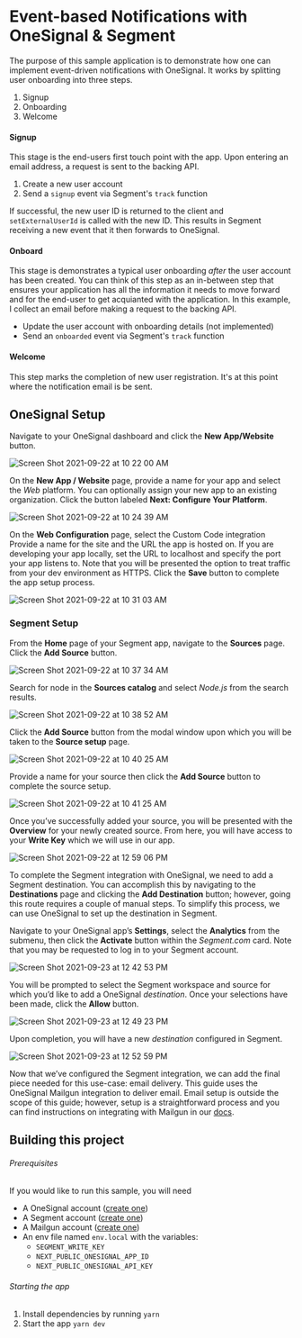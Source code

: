 # Event-based Notifications with OneSignal & Segment

The purpose of this sample application is to demonstrate how one can implement event-driven notifications with OneSignal. It works by splitting user onboarding into three steps.

1. Signup
2. Onboarding
3. Welcome

#### Signup

This stage is the end-users first touch point with the app. Upon entering an email address, a request is sent to the backing API.
1. Create a new user account
2. Send a `signup` event via Segment's `track` function

If successful, the new user ID is returned to the client and `setExternalUserId` is called with the new ID. This results in Segment receiving a new event that it then forwards to OneSignal.

#### Onboard

This stage is demonstrates a typical user onboarding _after_ the user account has been created. You can think of this step as an in-between step that ensures your application has all the information it needs to move forward and for the end-user to get acquianted with the application. In this example, I collect an email before making a request to the backing API.
* Update the user account with onboarding details (not implemented)
* Send an `onboarded` event via Segment's `track` function

#### Welcome

This step marks the completion of new user registration. It's at this point where the notification email is be sent.


## OneSignal Setup

Navigate to your OneSignal dashboard and click the **New App/Website** button.

![Screen Shot 2021-09-22 at 10 22 00 AM](https://user-images.githubusercontent.com/1715082/134387756-77e72f3d-4d3d-4f56-b6c7-70ae6b674085.png)

On the **New App / Website** page, provide a name for your app and select the _Web_ platform. You can optionally assign your new app to an existing organization. Click the button labeled **Next: Configure Your Platform**.

![Screen Shot 2021-09-22 at 10 24 39 AM](https://user-images.githubusercontent.com/1715082/134387974-31b79f89-9d0f-4efa-8742-1e83e25649b5.png)

On the **Web Configuration** page, select the Custom Code integration
Provide a name for the site and the URL the app is hosted on. If you are developing your app locally, set the URL to localhost and specify the port your app listens to. Note that you will be presented the option to treat traffic from your dev environment as HTTPS.
Click the **Save** button to complete the app setup process.

![Screen Shot 2021-09-22 at 10 31 03 AM](https://user-images.githubusercontent.com/1715082/134388072-8adbc42f-0373-4ff9-9592-fdbaf7406838.png)

### Segment Setup

From the **Home** page of your Segment app, navigate to the **Sources** page.
Click the **Add Source** button.

![Screen Shot 2021-09-22 at 10 37 34 AM](https://user-images.githubusercontent.com/1715082/134388339-172bdaea-10a0-496e-841d-c142a79bf643.png)

Search for node in the **Sources catalog** and select _Node.js_ from the search results.

![Screen Shot 2021-09-22 at 10 38 52 AM](https://user-images.githubusercontent.com/1715082/134388393-3afa8f18-1923-4130-a193-463bea2b96bb.png)

Click the **Add Source** button from the modal window upon which you will be taken to the **Source setup** page. 

![Screen Shot 2021-09-22 at 10 40 25 AM](https://user-images.githubusercontent.com/1715082/134388638-9df84c2f-8047-47e8-9bdf-4e87e87154f0.png)

Provide a name for your source then click the **Add Source** button to complete the source setup.

![Screen Shot 2021-09-22 at 10 41 25 AM](https://user-images.githubusercontent.com/1715082/134389017-589f74c1-2ac2-4225-9292-268905e9a2f6.png)

Once you’ve successfully added your source, you will be presented with the **Overview** for your newly created source. From here, you will have access to your **Write Key** which we will use in our app. 

![Screen Shot 2021-09-22 at 12 59 06 PM](https://user-images.githubusercontent.com/1715082/134397365-2f2ff958-eded-4429-9471-17550583ba02.png)

To complete the Segment integration with OneSignal, we need to add a Segment destination. You can accomplish this by navigating to the **Destinations** page and clicking the **Add Destination** button; however, going this route requires a couple of manual steps. To simplify this process, we can use OneSignal to set up the destination in Segment.

Navigate to your OneSignal app’s **Settings**, select the **Analytics** from the submenu, then click the **Activate** button within the _Segment.com_ card. Note that you may be requested to log in to your Segment account.

![Screen Shot 2021-09-23 at 12 42 53 PM](https://user-images.githubusercontent.com/1715082/134559889-7d679865-463d-497c-afa9-85c07b22027b.png)

You will be prompted to select the Segment workspace and source for which you’d like to add a OneSignal _destination_. Once your selections have been made, click the **Allow** button. 

![Screen Shot 2021-09-23 at 12 49 23 PM](https://user-images.githubusercontent.com/1715082/134559963-6792af85-950f-4a86-955b-bfc806f75bc8.png)

Upon completion, you will have a new _destination_ configured in Segment.

![Screen Shot 2021-09-23 at 12 52 59 PM](https://user-images.githubusercontent.com/1715082/134560010-3d92fc0b-78e8-4f5b-887f-89dcb9b23ec3.png)

Now that we’ve configured the Segment integration, we can add the final piece needed for this use-case: email delivery. This guide uses the OneSignal Mailgun integration to deliver email. Email setup is outside the scope of this guide; however, setup is a straightforward process and you can find instructions on integrating with Mailgun in our [docs](https://documentation.onesignal.com/docs/mailgun-setup).

## Building this project

###### Prerequisites

If you would like to run this sample, you will need 

* A OneSignal account ([create one](https://onesignal.com/))
* A Segment account ([create one](https://segment.com/))
* A Mailgun account ([create one](https://www.mailgun.com/))
* An env file named `env.local` with the variables:
    * `SEGMENT_WRITE_KEY`
    * `NEXT_PUBLIC_ONESIGNAL_APP_ID`
    * `NEXT_PUBLIC_ONESIGNAL_API_KEY`

###### Starting the app

1. Install dependencies by running `yarn`
2. Start the app `yarn dev`
